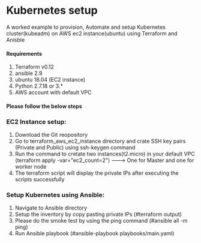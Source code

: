 # Kubernetes setup
A worked example to provision, Automate and setup Kubernetes cluster(kubeadm) on AWS ec2 instance(ubuntu) using Terraform and Anisble 

#### Requirements 
1. Terraform v0.12
2. ansible 2.9 
3. ubuntu 18.04 (EC2 instance)
4. Python 2.7.18 or 3.*
5. AWS account with default VPC

#### Please follow the below steps
### EC2 Instance setup:
1. Download the Git reopository 
2. Go to terraform_aws_ec2_instance directory and crate SSH key pairs (Private and Public) using ssh-keygen command
3. Run the command to cretate two instances(t2.micro) in your default VPC (terraform apply -var="ec2_count=2") ---> One for Master and one for worker node
4. The terraform script will display the private IPs after executing the scripts successfully 

### Setup Kubernetes using Ansible:
1. Navigate to Ansible directory
2. Setup the inventory by copy pasting private IPs (#terraform output) 
3. Please do the smoke test by using the ping command (#ansible all -m ping)
4. Run Ansible playbook (#ansible-playbook playbooks/main.yaml)
